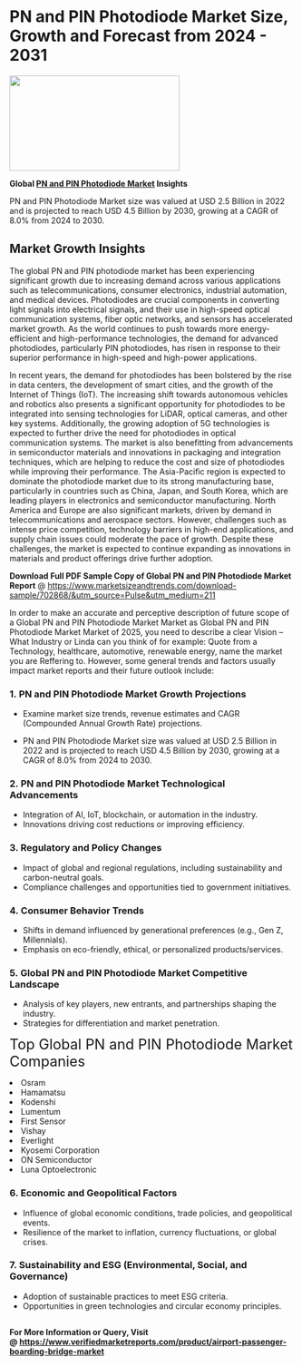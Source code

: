 <H1>PN and PIN Photodiode Market Size, Growth and Forecast from 2024 - 2031</H1><img class="aligncenter size-medium wp-image-584254" src="https://thirdeyenews.in/wp-content/uploads/2024/09/Global-Market-Research-300x168.jpeg" alt="" width="300" height="168" /><p><strong>Global&nbsp;<a href="https://www.marketsizeandtrends.com/download-sample/702868/&amp;utm_source=Pulse&amp;utm_medium=211">PN and PIN Photodiode Market</a> Insights</strong></p><p>PN and PIN Photodiode Market size was valued at USD 2.5 Billion in 2022 and is projected to reach USD 4.5 Billion by 2030, growing at a CAGR of 8.0% from 2024 to 2030.</p><p><h2>Market Growth Insights</h2> <p>The global PN and PIN photodiode market has been experiencing significant growth due to increasing demand across various applications such as telecommunications, consumer electronics, industrial automation, and medical devices. Photodiodes are crucial components in converting light signals into electrical signals, and their use in high-speed optical communication systems, fiber optic networks, and sensors has accelerated market growth. As the world continues to push towards more energy-efficient and high-performance technologies, the demand for advanced photodiodes, particularly PIN photodiodes, has risen in response to their superior performance in high-speed and high-power applications.</p> <p></p> <p>In recent years, the demand for photodiodes has been bolstered by the rise in data centers, the development of smart cities, and the growth of the Internet of Things (IoT). The increasing shift towards autonomous vehicles and robotics also presents a significant opportunity for photodiodes to be integrated into sensing technologies for LiDAR, optical cameras, and other key systems. Additionally, the growing adoption of 5G technologies is expected to further drive the need for photodiodes in optical communication systems. The market is also benefitting from advancements in semiconductor materials and innovations in packaging and integration techniques, which are helping to reduce the cost and size of photodiodes while improving their performance. The Asia-Pacific region is expected to dominate the photodiode market due to its strong manufacturing base, particularly in countries such as China, Japan, and South Korea, which are leading players in electronics and semiconductor manufacturing. North America and Europe are also significant markets, driven by demand in telecommunications and aerospace sectors. However, challenges such as intense price competition, technology barriers in high-end applications, and supply chain issues could moderate the pace of growth. Despite these challenges, the market is expected to continue expanding as innovations in materials and product offerings drive further adoption. <p></p><p><span class=""><strong>Download Full PDF Sample Copy of Global PN and PIN Photodiode Market Report</strong> @ <a href="https://www.marketsizeandtrends.com/download-sample/702868/&amp;utm_source=Pulse&amp;utm_medium=211" target="_blank">https://www.marketsizeandtrends.com/download-sample/702868/&amp;utm_source=Pulse&amp;utm_medium=211</a></span></p><p>In order to make an accurate and perceptive description of future scope of a Global&nbsp;PN and PIN Photodiode Market Market as Global&nbsp;PN and PIN Photodiode Market Market of 2025, you need to describe a clear Vision &ndash; What Industry or Linda can you think of for example: Quote from a Technology, healthcare, automotive, renewable energy, name the market you are Reffering to. However, some general trends and factors usually impact market reports and their future outlook include:</p><h3>1.&nbsp;<strong>PN and PIN Photodiode Market Growth Projections</strong></h3><ul><li>Examine market size trends, revenue estimates and CAGR (Compounded Annual Growth Rate) projections.</li><li><p>PN and PIN Photodiode Market size was valued at USD 2.5 Billion in 2022 and is projected to reach USD 4.5 Billion by 2030, growing at a CAGR of 8.0% from 2024 to 2030.</p></li></ul><h3>2.&nbsp;<strong>PN and PIN Photodiode Market Technological Advancements</strong></h3><ul><li>Integration of AI, IoT, blockchain, or automation in the industry.</li><li>Innovations driving cost reductions or improving efficiency.</li></ul><h3>3.&nbsp;<strong>Regulatory and Policy Changes</strong></h3><ul><li>Impact of global and regional regulations, including sustainability and carbon-neutral goals.</li><li>Compliance challenges and opportunities tied to government initiatives.</li></ul><h3>4.&nbsp;<strong>Consumer Behavior Trends</strong></h3><ul><li>Shifts in demand influenced by generational preferences (e.g., Gen Z, Millennials).</li><li>Emphasis on eco-friendly, ethical, or personalized products/services.</li></ul><h3>5.&nbsp;<strong>Global PN and PIN Photodiode Market Competitive Landscape</strong></h3><ul><li>Analysis of key players, new entrants, and partnerships shaping the industry.</li><li>Strategies for differentiation and market penetration.</li></ul><p data-pm-slice="1 1 []"><span style="color: inherit; font-family: inherit; font-size: 25px;">Top Global PN and PIN Photodiode Market Companies</span></p><div class="" data-test-id=""><p><li>Osram</li><li> Hamamatsu</li><li> Kodenshi</li><li> Lumentum</li><li> First Sensor</li><li> Vishay</li><li> Everlight</li><li> Kyosemi Corporation</li><li> ON Semiconductor</li><li> Luna Optoelectronic</li></p></div><h3>6.&nbsp;<strong>Economic and Geopolitical Factors</strong></h3><ul><li>Influence of global economic conditions, trade policies, and geopolitical events.</li><li>Resilience of the market to inflation, currency fluctuations, or global crises.</li></ul><h3>7.&nbsp;<strong>Sustainability and ESG (Environmental, Social, and Governance)</strong></h3><ul><li>Adoption of sustainable practices to meet ESG criteria.</li><li>Opportunities in green technologies and circular economy principles.</li></ul><h2><strong style="font-size: 14px;">For More Information or Query, Visit @&nbsp;</strong><a style="background-color: #ffffff; font-size: 14px;" href="https://www.marketsizeandtrends.com/report/pn-and-pin-photodiode-market/" target="_blank">https://www.verifiedmarketreports.com/product/airport-passenger-boarding-bridge-market</a></h2>

